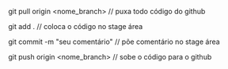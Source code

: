git pull origin <nome_branch> // puxa todo código do github

git add . // coloca o código no stage área

git commit -m "seu comentário"  // põe comentário no stage área

git push origin <nome_branch> // sobe o código para o github



